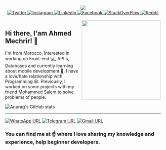 <div align="center">
    <a href="https://ahmedmechrir.herokuapp.com/" target="_blank">
        <img src="https://user-images.githubusercontent.com/65470738/124919024-055f1b80-dff6-11eb-93f0-cfe6a95f2473.jpg?thumbnail"/>
    </a>
</div>

<div align="center">
    <a href="https://twitter.com/AhmedMechrir">
      <img alt="Twitter" src="https://img.shields.io/badge/Twitter-1DA1F2?style=for-the-badge&logo=twitter&logoColor=white" />
    </a>
    <a href="https://www.instagram.com/ahmedmechrir">
      <img alt="Instagram" src="https://img.shields.io/badge/Instagram-E4405F?style=for-the-badge&logo=instagram&logoColor=white" />
    </a>
    <a href="https://www.linkedin.com/in/ahmedmechrir">
      <img alt="LinkedIn" src="https://img.shields.io/badge/LinkedIn-0077B5?style=for-the-badge&logo=linkedin&logoColor=white" />
    </a>
    <a href="https://www.facebook.com/Ahmed.Mechrir">
      <img alt="Facebook" src="https://img.shields.io/badge/Facebook-1877F2?style=for-the-badge&logo=facebook&logoColor=white" />
    </a>
    <a href="https://stackoverflow.com/users/14535615/ahmed-mechrir">
      <img alt="StackOverFlow" src="https://img.shields.io/badge/Stack_Overflow-FE7A16?style=for-the-badge&logo=stack-overflow&logoColor=white" />
    </a>
    <a href="https://www.reddit.com/user/AhmedMechrir/">
      <img alt="Reddit" src="https://img.shields.io/badge/Reddit-FF4500?style=for-the-badge&logo=reddit&logoColor=white" />
    </a>
</div>

<div align="left">
   <br>
  <a href="https://app.daily.dev/AhmedMechrir" target="_blank">
    <img width="256" align="right" src="https://api.daily.dev/devcards/daaa720a4c49432d95ea4a8752390f6f.png?r=vmi"/>
  </a>

</div>

## Hi there, I'am Ahmed Mechrir! 👋

I'm from Morocco, Interested in working on Front-end 💻, API's, Databases and currently learning about mobile development 📱. I have a love/hate relationship with Programming 😃. Previously, I worked on some projects with my friend <a href="https://github.com/salem-med">Mohammed Salem</a> to solve problems of people.

![Anurag's GitHub stats](https://github-readme-stats.vercel.app/api?username=Ahmed-Mechrir&theme=dark&show_icons=true)

<hr/>

[![WhatsApp URL](https://img.shields.io/badge/WhatsApp-25D366?style=for-the-badge&logo=whatsapp&logoColor=white)](https://wa.link/pxha04)
[![Telegram URL](https://img.shields.io/badge/Telegram-2CA5E0?style=for-the-badge&logo=telegram&logoColor=white)](https://msng.link/o/?ahmedmechrir=tg)
[![Gmail URL](https://img.shields.io/badge/Gmail-D14836?style=for-the-badge&logo=gmail&logoColor=white)](mailto:ahmedmechrir@yahoo.com)

### You can find me at ☝️ where I love sharing my knowledge and experience, help beginner developers.

<!--
![Your Repository's Stats](https://github-readme-stats.vercel.app/api/top-langs/?username=Ahmed-Mechrir&theme=blue-green)
[![Twitter URL](https://img.shields.io/badge/Twitter-1DA1F2?style=for-the-badge&logo=twitter&logoColor=white)](https://twitter.com/AhmedMechrir)
[![Instagram URL](https://img.shields.io/badge/Instagram-E4405F?style=for-the-badge&logo=instagram&logoColor=white)](https://www.instagram.com/ahmedmechrir)
[![LinkedIn URL](https://img.shields.io/badge/LinkedIn-0077B5?style=for-the-badge&logo=linkedin&logoColor=white)](https://www.linkedin.com/in/ahmedmechrir)
[![Facebook URL](https://img.shields.io/badge/Facebook-1877F2?style=for-the-badge&logo=facebook&logoColor=white)](https://www.facebook.com/Ahmed.Mechrir)
[![Reddit URL](https://img.shields.io/badge/Stack_Overflow-FE7A16?style=for-the-badge&logo=stack-overflow&logoColor=white)](https://stackoverflow.com/users/14535615/ahmed-mechrir)
Here are some ideas to get you started:

- 🔭 I’m currently working on ...
- 🌱 I’m currently learning ...
- 👯 I’m looking to collaborate on ...
- 🤔 I’m looking for help with ...
- 💬 Ask me about ...
- 📫 How to reach me: ...
- 😄 Pronouns: ...
- ⚡ Fun fact: ...
-->
